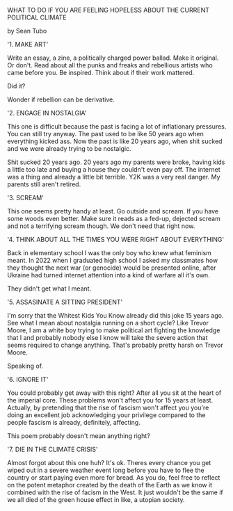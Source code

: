 WHAT TO DO IF YOU ARE FEELING HOPELESS ABOUT THE CURRENT POLITICAL CLIMATE 

by Sean Tubo 

'1. MAKE ART'

Write an essay, a zine, a politically charged power ballad. Make it original. Or don't. Read about all the punks and freaks and rebellious artists who came before you. Be inspired. Think about if their work mattered.

Did it?

Wonder if rebellion can be derivative.

'2. ENGAGE IN NOSTALGIA' 

This one is difficult because the past is facing a lot of inflationary pressures. You can still try anyway. The past used to be like 50 years ago when everything kicked ass. Now the past is like 20 years ago, when shit sucked and we were already trying to be nostalgic. 

Shit sucked 20 years ago. 20 years ago my parents were broke, having kids a little too late and buying a house they couldn't even pay off. The internet was a thing and already a little bit terrible. Y2K was a very real danger. My parents still aren't retired.

'3. SCREAM'

This one seems pretty handy at least. Go outside and scream. If you have some woods even better. Make sure it reads as a fed-up, dejected scream and not a terrifying scream though. We don't need that right now.

'4. THINK ABOUT ALL THE TIMES YOU WERE RIGHT ABOUT EVERYTHING'

Back in elementary school I was the only boy who knew what feminism meant. In 2022 when I graduated high school I asked my classmates how they thought the next war (or genocide) would be presented online, after Ukraine had turned internet attention into a kind of warfare all it's own. 

They didn't get what I meant.

'5. ASSASINATE A SITTING PRESIDENT'

I'm sorry that the Whitest Kids You Know already did this joke 15 years ago. See what I mean about nostalgia running on a short cycle? Like Trevor Moore, I am a white boy trying to make political art fighting the knowledge that I and probably nobody else I know will take the severe action that seems required to change anything. That's probably pretty harsh on Trevor Moore. 

Speaking of.

'6. IGNORE IT'

You could probably get away with this right? After all you sit at the heart of the imperial core. These problems won't affect you for 15 years at least. Actually, by pretending that the rise of fascism won't affect you you're doing an excellent job acknowledging your privilege compared to the people fascism is already, definitely, affecting.

This poem probably doesn't mean anything right?

'7. DIE IN THE CLIMATE CRISIS'

Almost forgot about this one huh? It's ok. Theres every chance you get wiped out in a severe weather event long before you have to flee the country or start paying even more for bread. As you do, feel free to reflect on the potent metaphor created by the death of the Earth as we know it combined with the rise of facism in the West. It just wouldn't be the same if we all died of the green house effect in like, a utopian society.
